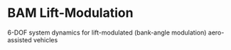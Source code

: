 # BAM Lift-Modulation
6-DOF system dynamics for lift-modulated (bank-angle modulation) aero-assisted vehicles
